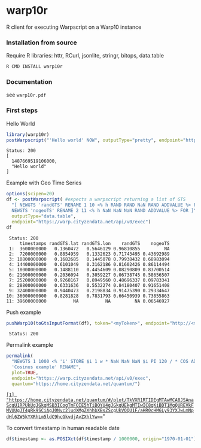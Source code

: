 # warp10r #

R client for executing Warpscript on a Warp10 instance

### Installation from source ###

Require R libraries: httr, RCurl, jsonlite, stringr, bitops, data.table

```bash
R CMD INSTALL warp10r
```

### Documentation ###

see `warp10r.pdf`


### First steps ###

Hello World

```R
library(warp10r)
postWarpscript("'Hello world' NOW", outputType="pretty", endpoint="https://warp.cityzendata.net/api/v0/exec")
```

```out
Status: 200
[
  1487669519106000,
  "Hello world"
]
```

Example with Geo Time Series

```R
options(scipen=20)
df <- postWarpscript( #expects a warpscript returning a list of GTS
  "[ NEWGTS 'randGTS' RENAME 1 10 <% h RAND RAND NaN RAND ADDVALUE %> FOR
  NEWGTS 'nogeoTS' RENAME 2 11 <% h NaN NaN NaN RAND ADDVALUE %> FOR ]",
  outputType="data.table",
  endpoint="https://warp.cityzendata.net/api/v0/exec")
df
```

```out
 Status: 200
     timestamps randGTS.lat randGTS.lon    randGTS    nogeoTS
 1:  3600000000   0.1360472   0.5646129 0.96810855         NA
 2:  7200000000   0.8854959   0.1332623 0.71743495 0.43692989
 3: 10800000000   0.1682685   0.1445078 0.79938432 0.68983094
 4: 14400000000   0.6101049   0.3162186 0.81602426 0.86114494
 5: 18000000000   0.1488110   0.4454609 0.08290809 0.83700514
 6: 21600000000   0.2036094   0.3059227 0.06738745 0.58656507
 7: 25200000000   0.9268167   0.8949560 0.48696337 0.09783341
 8: 28800000000   0.6331636   0.5532274 0.84180407 0.91651408
 9: 32400000000   0.9440473   0.2198834 0.91475390 0.29334647
10: 36000000000   0.8281828   0.7831793 0.66450939 0.73855863
11: 39600000000          NA          NA         NA 0.06546927
```

Push example

```R
pushWarp10(toGtsInputFormat(df), token="<myToken>", endpoint="http://<myEndpoint>/api/v0/update")
```

```out
 Status: 200
```

Permalink example

```R
permalink(
  "NEWGTS 1 1000 <% 'i' STORE $i 1 w * NaN NaN NaN $i PI 120 / * COS ADDVALUE %> FOR
  'Cosinus example' RENAME",
  plot=TRUE,
  endpoint="https://warp.cityzendata.net/api/v0/exec",
  quantum="https://home.cityzendata.net/quantum/")
```

[`[1] "https://home.cityzendata.net/quantum/#/plot/TkVXR1RTIDEgMTAwMCA8JSAnaScgU1RPUkUgJGkgMSB3ICogTmFOIE5hTiBOYU4gJGkgUEkgMTIwIC8gKiBDT1MgQUREVkFMVUUgJT4gRk9SCiAgJ0Nvc2ludXMgZXhhbXBsZScgUkVOQU1F/aHR0cHM6Ly93YXJwLmNpdHl6ZW5kYXRhLm5ldC9hcGkvdjAvZXhlYw==`](https://home.cityzendata.net/quantum/#/plot/TkVXR1RTIDEgMTAwMCA8JSAnaScgU1RPUkUgJGkgMSB3ICogTmFOIE5hTiBOYU4gJGkgUEkgMTIwIC8gKiBDT1MgQUREVkFMVUUgJT4gRk9SCiAgJ0Nvc2ludXMgZXhhbXBsZScgUkVOQU1F/aHR0cHM6Ly93YXJwLmNpdHl6ZW5kYXRhLm5ldC9hcGkvdjAvZXhlYw==)"

To convert timestamp in human readable date

```R
df$timestamp <- as.POSIXct(df$timestamp / 1000000, origin="1970-01-01")
```
